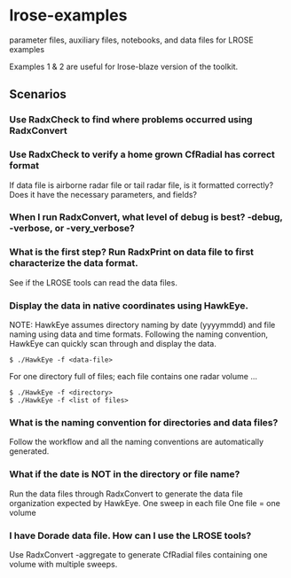 # lrose-examples
parameter files, auxiliary files, notebooks, and data files for LROSE examples

Examples 1 & 2 are useful for lrose-blaze version of the toolkit.

## Scenarios 

### Use RadxCheck to find where problems occurred using RadxConvert

### Use RadxCheck to verify a home grown CfRadial has correct format
If data file is airborne radar file or tail radar file, is it formatted correctly?  Does it have the necessary parameters, and fields?

### When I run RadxConvert, what level of debug is best?  -debug, -verbose, or -very_verbose?

### What is the first step? Run RadxPrint on data file to first characterize the data format.  
  See if the LROSE tools can read the data files.  

### Display the data in native coordinates using HawkEye.
NOTE: HawkEye assumes directory naming by date (yyyymmdd) and file naming using data and time formats.  Following the naming
convention, HawkEye can quickly scan through and display the data.

```
$ ./HawkEye -f <data-file>
```

For one directory full of files; each file contains one radar volume ...
```
$ ./HawkEye -f <directory>
$ ./HawkEye -f <list of files>
```

### What is the naming convention for directories and data files?  
Follow the workflow and all the naming conventions are automatically generated.

### What if the date is NOT in the directory or file name?
Run the data files through RadxConvert to generate the data file organization expected by HawkEye.
One sweep in each file
One file = one volume

###  I have Dorade data file.  How can I use the LROSE tools?   
Use RadxConvert -aggregate to generate CfRadial files containing one volume with multiple sweeps.

